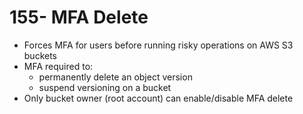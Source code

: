 # 155- MFA Delete
- Forces MFA for users before running risky operations on AWS S3 buckets
- MFA required to:
	- permanently delete an object version
	- suspend versioning on a bucket
- Only bucket owner (root account) can enable/disable MFA delete